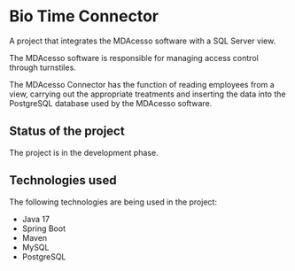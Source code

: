 # Bio Time Connector

A project that integrates the MDAcesso software with a SQL Server view.

The MDAcesso software is responsible for managing access control through turnstiles.

The MDAcesso Connector has the function of reading employees from a view, carrying out the appropriate treatments and inserting the data into the PostgreSQL database used by the MDAcesso software.

## Status of the project

The project is in the development phase.

## Technologies used

The following technologies are being used in the project:

- Java 17
- Spring Boot
- Maven
- MySQL
- PostgreSQL
